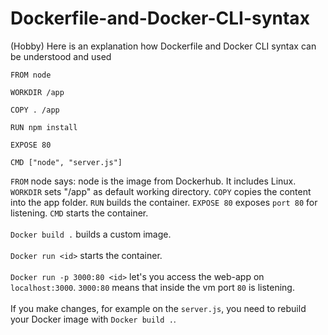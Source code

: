 # Dockerfile-and-Docker-CLI-syntax
(Hobby) Here is an explanation how Dockerfile and Docker CLI syntax can be understood and used

```
FROM node 

WORKDIR /app 

COPY . /app 

RUN npm install

EXPOSE 80 

CMD ["node", "server.js"]
```

`FROM` node says: node is the image from Dockerhub. It includes Linux. `WORKDIR` sets "/app" as default working directory. `COPY` copies the content into 
the app folder. `RUN` builds the container. `EXPOSE 80` exposes `port 80` for listening. `CMD` starts the container.  
<br />
`Docker build .` builds a custom image.  
<br />
`Docker run <id>` starts the container.  
<br />
`Docker run -p 3000:80 <id>` let's you access the web-app on `localhost:3000`. `3000:80` means that inside the vm port `80` is listening.  
<br />
If you make changes, for example on the `server.js`, you need to rebuild your Docker image with `Docker build .`.  
<br />
